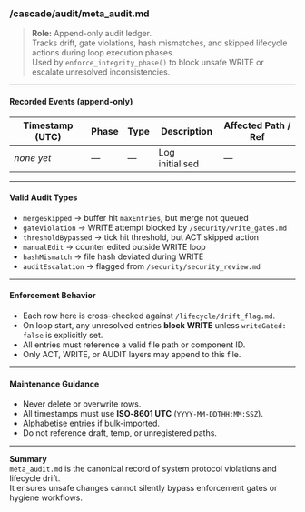<!-- @meta {
  "fileType": "append-only",
  "subtype": "integrityLog",
  "purpose": "System-wide log of loop-phase violations, integrity gaps, or protocol mismatches.",
  "editPolicy": "appendOnly",
  "routeScope": "global",
  "linkedFlags": ["lifecycle/drift_flag.md"]
} -->

### /cascade/audit/meta_audit.md

> **Role:** Append-only audit ledger.  
> Tracks drift, gate violations, hash mismatches, and skipped lifecycle actions during loop execution phases.  
> Used by `enforce_integrity_phase()` to block unsafe WRITE or escalate unresolved inconsistencies.

---

#### Recorded Events (append-only)

| Timestamp (UTC)       | Phase   | Type              | Description                                     | Affected Path / Ref         |
|------------------------|---------|-------------------|-------------------------------------------------|-----------------------------|
| _none yet_             | —       | —                 | Log initialised                                 | —                           |

---

#### Valid Audit Types

- `mergeSkipped` → buffer hit `maxEntries`, but merge not queued  
- `gateViolation` → WRITE attempt blocked by `/security/write_gates.md`  
- `thresholdBypassed` → tick hit threshold, but ACT skipped action  
- `manualEdit` → counter edited outside WRITE loop  
- `hashMismatch` → file hash deviated during WRITE  
- `auditEscalation` → flagged from `/security/security_review.md`

---

#### Enforcement Behavior

- Each row here is cross-checked against `/lifecycle/drift_flag.md`.  
- On loop start, any unresolved entries **block WRITE** unless `writeGated: false` is explicitly set.  
- All entries must reference a valid file path or component ID.  
- Only ACT, WRITE, or AUDIT layers may append to this file.

---

#### Maintenance Guidance

- Never delete or overwrite rows.  
- All timestamps must use **ISO‑8601 UTC** (`YYYY-MM-DDTHH:MM:SSZ`).  
- Alphabetise entries if bulk-imported.  
- Do not reference draft, temp, or unregistered paths.

---

**Summary**  
`meta_audit.md` is the canonical record of system protocol violations and lifecycle drift.  
It ensures unsafe changes cannot silently bypass enforcement gates or hygiene workflows.
